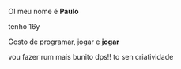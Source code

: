 OI meu nome é **Paulo**

tenho 16y

Gosto de programar, jogar e **jogar** 

vou fazer rum mais bunito dps!! to sen criatividade
